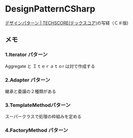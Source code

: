# DesignPatternCSharp

[デザインパターン | TECHSCORE(テックスコア)](http://www.techscore.com/tech/DesignPattern/index.html/)の写経（Ｃ＃版)

## メモ
### 1.Iterator パターン
Aggregate と Ｉｔｅｒａｔｏr は対で作成する

### 2.Adapter パターン
継承と委譲の２種類がある

### 3.TemplateMethodパターン
スーパークラスで処理の枠組みを定める

### 4.FactoryMethod パターン
